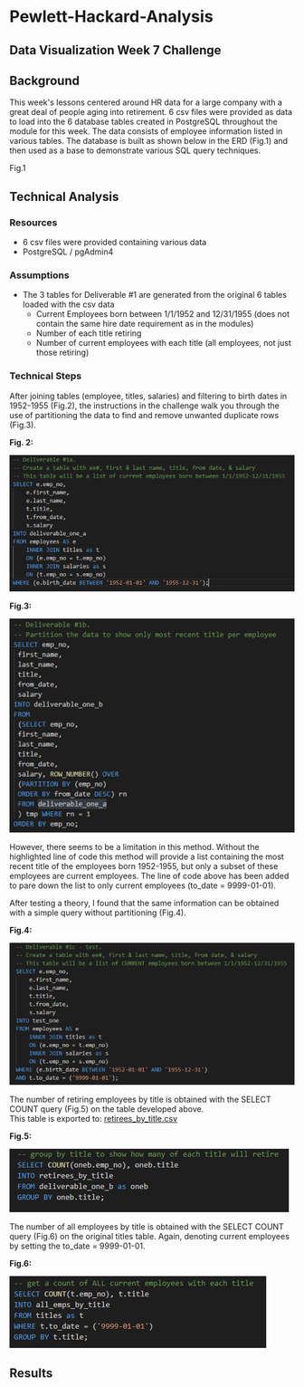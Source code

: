 # Pewlett-Hackard-Analysis

## Data Visualization Week 7 Challenge 

## Background
This week's lessons centered around HR data for a large company with a great deal of people aging into retirement.  6 csv files were provided as data to load into the 6 database tables created in PostgreSQL throughout the module for this week.  The data consists of employee information listed in various tables.  The database is built as shown below in the ERD (Fig.1) and then used as a base to demonstrate various SQL query techniques.  

Fig.1 

## Technical Analysis

### Resources
* 6 csv files were provided containing various data
* PostgreSQL / pgAdmin4

### Assumptions
* The 3 tables for Deliverable #1 are generated from the original 6 tables loaded with the csv data
  * Current Employees born between 1/1/1952 and 12/31/1955 (does not contain the same hire date requirement as in the modules)
  * Number of each title retiring
  * Number of current employees with each title (all employees, not just those retiring)

### Technical Steps
After joining tables (employee, titles, salaries) and filtering to birth dates in 1952-1955 (Fig.2), the instructions in the challenge walk you through the use of partitioning the data to find and remove unwanted duplicate rows (Fig.3).  

**Fig. 2:**<br>

![](images/Fig2.png)

**Fig.3:**<br>

![](images/Fig3.png)


However, there seems to be a limitation in this method.  Without the highlighted line of code this method will provide a list containing the most recent title of the employees born 1952-1955, but only a subset of these employees are current employees.  The line of code above has been added to pare down the list to only current employees (to_date = 9999-01-01).

After testing a theory, I found that the same information can be obtained with a simple query without partitioning (Fig.4).

**Fig.4:**<br>

![](images/Fig4.png)

The number of retiring employees by title is obtained with the SELECT COUNT query (Fig.5) on the table developed above.<br>
This table is exported to:  [retirees_by_title.csv](data)

**Fig.5:**<br>

![](images/Fig5.png)

The number of all employees by title is obtained with the SELECT COUNT query (Fig.6) on the original titles table.  Again, denoting current employees by setting the to_date = 9999-01-01.  

**Fig.6:**<br>

![](images/Fig6.png)



## Results

